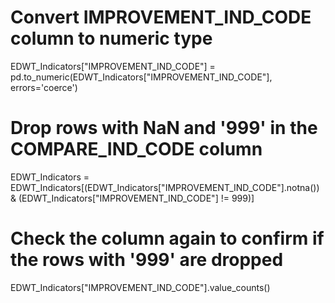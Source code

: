 # Convert IMPROVEMENT_IND_CODE column to numeric type
EDWT_Indicators["IMPROVEMENT_IND_CODE"] = pd.to_numeric(EDWT_Indicators["IMPROVEMENT_IND_CODE"], errors='coerce')

# Drop rows with NaN and '999' in the COMPARE_IND_CODE column
EDWT_Indicators = EDWT_Indicators[(EDWT_Indicators["IMPROVEMENT_IND_CODE"].notna()) & (EDWT_Indicators["IMPROVEMENT_IND_CODE"] != 999)]

# Check the column again to confirm if the rows with '999' are dropped
EDWT_Indicators["IMPROVEMENT_IND_CODE"].value_counts()
